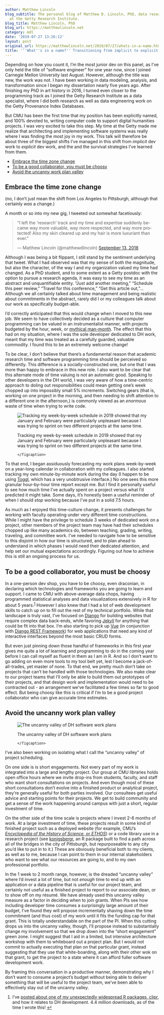 ```yaml
---
author: Matthew Lincoln
blog_subtitle: The personal blog of Matthew D. Lincoln, PhD, data research specialist
  at the Getty Research Institute.
blog_title: Matthew Lincoln, PhD
blog_url: https://matthewlincoln.net
category: mdl
date: '2019-07-27 13:26:12'
layout: post
original_url: https://matthewlincoln.net/2019/07/27/whats-in-a-name.html
title: '''What''s in a name?'' Transitioning from implicit to explicit software dev'
---
```


<p>Depending on how you count it, I’m the most junior dev on this panel, as I’ve only held the title of “software engineer” for one year now, since I joined Carnegie Mellon University last August.
However, although the title was new, the work was not. I have been working in data modeling, analysis, and transformation since I began my dissertation nearly five years ago.
After finishing my PhD in art history in 2016, I turned even closer to the programming track as I joined the Getty Research Institute as a data specialist, where I did both research as well as data engineering work on the Getty Provenance Index Databases.</p>

<p>But CMU has been the first time that my position has been explicitly named, and 100% devoted to, writing computer code to support digital humanities projects.
I was very excited to take this step.
My time at the Getty made me realize that architecting and implementing software systems was really where I was finding the most joy in my work.
This talk will therefore be about three of the biggest shifts I’ve managed in this shift from <em>implicit</em> dev work to <em>explicit</em> dev work, and the and the survival strategies I’ve learned from them.</p>

<ul>
  <li><a href="https://matthewlincoln.net/feeds/usrse.xml#embrace-the-time-zone-change">Embrace the time zone change</a></li>
  <li><a href="https://matthewlincoln.net/feeds/usrse.xml#to-be-a-good-collaborator-you-must-be-choosy">To be a good collaborator, you must be choosy</a></li>
  <li><a href="https://matthewlincoln.net/feeds/usrse.xml#avoid-the-uncanny-work-plan-valley">Avoid the uncanny work plan valley</a></li>
</ul>

<h2 id="embrace-the-time-zone-change">Embrace the time zone change</h2>

<p>(no, I don’t just mean the shift from Los Angeles to Pittsburgh, although that certainly <em>was</em> a change.)</p>

<p>A month or so into my new gig, I tweeted out somewhat facetiously:</p>

<blockquote class="twitter-tweet"><p dir="ltr" lang="en">“I left the ‘research’ track and my time and expertise suddenly became way more valuable, way more respected, and way more protected! Also my skin cleared up and my hair is more luxuriant than ever.&quot;</p>&mdash; Matthew Lincoln (@matthewdlincoln) <a href="https://twitter.com/matthewdlincoln/status/1040236699438252033?ref_src=twsrc%5Etfw">September 13, 2018</a></blockquote>


<p>Although I was being a bit flippant, I still stand by the sentiment underlying that tweet.
What I had observed was that my sense of both the magnitude, but also the character, of the way I and my organization valued my time had changed.
As a PhD student, and to some extent as a Getty postdoc with the option to pursue a research agenda, it was easy to see my time as an abstract and unquantifiable entity.
“Just add another meeting,” “Schedule this peer review,” “Travel for this conference,” “Get this article out,”…
Although we all certainly talked about time management and being realistic about commitments in the abstract, rarely did I or my colleagues talk about our work as specifically budget-able.</p>

<p>I’d correctly anticipated that this would change when I moved to this new job.
We seem to have collectively decided as a culture that computer programming can be valued in an instrumentalist manner, with projects budgeted by the hour, week, or <a href="https://en.wikipedia.org/wiki/The_Mythical_Man-Month">mythical man-month</a>.
The effect that this had on my situation, where I was the sole developer dedicated to DH work, meant that my time was treated as a carefully guarded, valuable commodity.
I found this to be an extremely welcome change!</p>

<p>To be clear, I don’t believe that there’s a fundamental reason that academic research time and software programming time should be perceived so differently.
This difference is a socially-constructed one, but one that I was more than happy to embrace in this new role.
I also want to be clear that this alternate mode of time valuing is not an automatic good.
Speaking to other developers in the DH world, I was very aware of how a time-centric approach to doling out responsibilities could mean getting one’s week chopped up into impossibly small 5% increments.
Switching gears (that is, working on one project in the morning, and then needing to shift attention to a different one in the afternoon,) is commonly viewed as an <em>enormous</em> waste of time when trying to write code.</p>

<!--figure tags without plugin: http://stackoverflow.com/questions/19331362/using-an-image-caption-in-markdown-jekyll -->

<figure>
	<img alt="Tracking my week-by-week schedule in 2019 showed that my January and February were particularly unpleasant because I was trying to sprint on two different projects at the same time." src="https://matthewlincoln.net/assets/images/swe-schedule.png" />
	<figcaption>
		<p>Tracking my week-by-week schedule in 2019 showed that my January and February were particularly unpleasant because I was trying to sprint on two different projects at the same time.</p>

	</figcaption>
</figure>

<p>To that end, I began assiduously forecasting my work plans week-by-week on a year-long calendar in collaboration with my colleagues.
I also started tracking my own minute-by-minute work during the day (I happen to be using <a href="https://toggl.com/">Toggl</a>, which has a very unobtrusive interface.)
No one sees this more granular hour-by-hour time report except me.
But I find it personally useful to see how much time I’ve actually spent on a project versus what I’d predicted it might take.
Some days, it’s honestly been a useful reminder of when I should <em>stop</em> working because I’ve put in a solid 7.5 hours.</p>

<p>As much as I enjoyed this time-culture change, it presents challenges for working with faculty operating under very different time constructions.
While I might have the privilege to schedule 3 weeks of dedicated work on a project, other members of the project team may have had their schedules chopped up like many academics do, between teaching, grading, writing, traveling, and committee work.
I’ve needed to navigate how to be sensitive to this disjoint in how our time is structured, and to plan ahead to understand in which phases I would need their dedicated attention, and help set our mutual expectations accordingly.
Figuring out how to achieve this is still an ongoing process for us.</p>

<h2 id="to-be-a-good-collaborator-you-must-be-choosy">To be a good collaborator, you must be choosy</h2>

<p>In a one-person dev shop, you have to be choosy, even draconian, in declaring which technologies and frameworks you are going to learn and support.
I came to CMU with above-average data chops, having programmed statistical analyses and data visualizations extensively in R for about 5 years.<sup id="fnref:clipr"><a class="footnote" href="https://matthewlincoln.net/feeds/usrse.xml#fn:clipr">1</a></sup>
However I also knew that I had a lot of web development skills to catch up on to fill out the rest of my technical portfolio.
While that landscape is truly vast, I’ve focused on <a href="https://docs.djangoproject.com">Django</a> for building websites that require complex data back-ends, while favoring <a href="https://jekyllrb.com/">Jekyll</a> for anything that could be fit into that box.
I’m also starting to pick up <a href="https://vuejs.org/">Vue</a> (in conjunction with <a href="https://www.django-rest-framework.org/">Django REST Framework</a>) for web applications that need any kind of interactive interfaces beyond the most basic CRUD forms.</p>

<p>But even just pinning down those handful of frameworks in this first year gives me quite a lot of learning and programming to do in the coming year before I can call myself as fluent in them as I am in R.
And so I don’t want to go adding on even more tools to my tool belt yet, lest I become a jack-of-all-trades, yet master of none.
To that end, we pretty much don’t take on projects that can’t be handled with those technologies.
We also make clear to our project teams that I’ll only be able to build them out prototypes of their projects, and that design work and implementation would need to be contracted out - an arrangement we’ve facilitated a few times so far to good effect.
But being choosy like this is critical if I’m to be a good project collaborator who can give accurate time estimates.</p>

<h2 id="avoid-the-uncanny-work-plan-valley">Avoid the uncanny work plan valley</h2>

<!--figure tags without plugin: http://stackoverflow.com/questions/19331362/using-an-image-caption-in-markdown-jekyll -->

<figure>
	<img alt="The uncanny valley of DH software work plans" src="https://matthewlincoln.net/assets/images/uncanny_swe_valley.png" />
	<figcaption>
		<p>The uncanny valley of DH software work plans</p>

	</figcaption>
</figure>

<p>I’ve also been working on isolating what I call the “uncanny valley” of project scheduling.</p>

<p>On one side is is short engagements.
Not every part of my work is integrated into a large and lengthy project.
Our group at CMU libraries holds open office hours where we invite drop-ins from students, faculty, and staff who want short consultations on projects.
And even though most of these short consultations don’t evolve into a finished product or analytical project, they’re generally useful for both parties involved.
Our consultees get useful advice and starting points for their projects.
We get to build community and get a sense of the work happening around campus with just a short, regular investment of time.</p>

<p>On the other side of the time scale is projects where I invest 2-6 months of work.
At a large investment of time, these projects result in some kind of finished project such as a deployed website (for example, CMU’s <a href="https://lps.library.cmu.edu/ethos"><em>Encyclopedia of the History of Science</em>, or <em>ETHOS</em></a>) or a code library use in a research project (see <a href="https://dsharp-cmu.github.io/konigsbergr/index.html">konigsbergr</a>, an R package built to find a path across all of the bridges in the city of Pittsburgh, but repurposeable to any city you’d like to put in to it.)
These are obviously beneficial both to my clients, as well as to me, because I can point to them in our internal stakeholders who want to see what our resources are going to, and to my own professional portfolio.</p>

<p>In the 1 week to 2 month range, however, is the dreaded “uncanny valley” where I’d invest a lot of time, but not <em>enough</em> time to end up with an application or a data pipeline that is useful for our project team, and certainly not useful as a finished project to report to our associate dean, or to show off on my résumé.
We have already used this uncanny valley measure as a factor in deciding when to join grants.
When PIs see how including developer time consumes a surprisingly large amount of their budget, I’ve found they will propose incrementally shaving down the time commitment (and thus cost) of my work until it fits the funding cap for that grant.
This is totally understandable on the part of the PI.
When this cutting drops us into the uncanny valley, though, I’ll propose instead to substantially change my involvement so that we drop down into the “short engagement” green zone.
I might suggest that I aid in a limited, but intensive architecture workshop with them to whiteboard out a project plan.
But I would not commit to actually executing that plan on that particular grant, instead suggesting that they use that white-boarding, along with their other wok on that grant, to get the project to a state where it can afford fuller software development work.</p>

<p>By framing this conversation in a productive manner, demonstrating why I don’t want to consume a project’s budget without being able to deliver something that will be useful to the project team, we’ve been able to effectively stay out of the uncanny valley.</p>
<div class="footnotes">
  <ol>
    <li id="fn:clipr">
      <p>I’ve <a href="https://matthewlincoln.net/2019/01/13/little-package-big-dependency.html">posted about one of my unexpectedly widespread R packages, clipr</a>, and how it relates to DH development. 4.4 million downloads, as of the time I wrote this! <a class="reversefootnote" href="https://matthewlincoln.net/feeds/usrse.xml#fnref:clipr">&#8617;</a></p>
    </li>
  </ol>
</div>